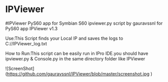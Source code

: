 # IPViewer
#IPViewer PyS60 app for Symbian S60 
ipviewer.py script by gauravssnl for PyS60 app IPViewer v1.3 

Use:This Script finds your Local IP and saves the logs to C://IPViewer_log.txt 

How to Run:This script can be easily run in IPro IDE.you should have ipviewer.py & Console.py in the same directory folder like IPViewer

![ScreenShot] (https://github.com/gauravssnl/IPViewer/blob/master/screenshot.jpg )
